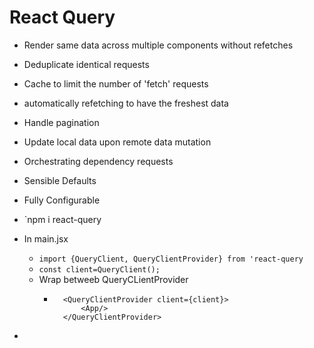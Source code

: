 # React Query

- Render same data across multiple components without refetches
- Deduplicate identical requests
- Cache to limit the number of 'fetch' requests
- automatically refetching to have the freshest data
- Handle pagination
- Update local data upon remote data mutation
- Orchestrating dependency requests
- Sensible Defaults
- Fully Configurable


- `npm i react-query
- In main.jsx
  - `import {QueryClient, QueryClientProvider} from 'react-query`
  - `const client=QueryClient();`
  - Wrap <App /> betweeb QueryCLientProvider
    - ```
        <QueryClientProvider client={client}>
            <App/>
        </QueryClientProvider>
      ``` 
-  